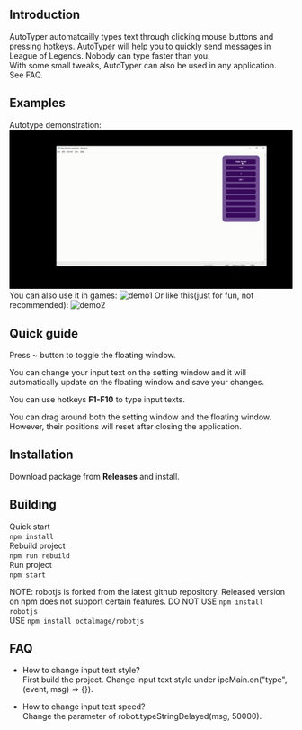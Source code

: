 ## Introduction
AutoTyper automatcailly types text through clicking mouse buttons and pressing hotkeys. AutoTyper will help you to quickly send messages in League of Legends. Nobody can type faster than you.  
With some small tweaks, AutoTyper can also be used in any application. See FAQ.

## Examples

Autotype demonstration:
![demo3](https://github.com/dave2929/AutoTyper/blob/master/demo/demo3.gif)
You can also use it in games:
![demo1](https://github.com/dave2929/AutoTyper/blob/master/demo/demo1.gif)
Or like this(just for fun, not recommended):
![demo2](https://github.com/dave2929/AutoTyper/blob/master/demo/demo2.gif)

## Quick guide

Press **~** button to toggle the floating window.

You can change your input text on the setting window and it will automatically update on the floating window and save your changes.

You can use hotkeys **F1-F10** to type input texts.

You can drag around both the setting window and the floating window. However, their positions will reset after closing the application.

## Installation
Download package from **Releases** and install.

## Building
Quick start  
```npm install```  
Rebuild project  
```npm run rebuild```  
Run project  
```npm start```   

NOTE: robotjs is forked from the latest github repository. Released version on npm does not support certain features.
DO NOT USE ```npm install robotjs```  
USE ```npm install octalmage/robotjs```

## FAQ
* How to change input text style?  
First build the project. Change input text style under ipcMain.on("type", (event, msg) => {}).

* How to change input text speed?  
Change the parameter of robot.typeStringDelayed(msg, 50000).
